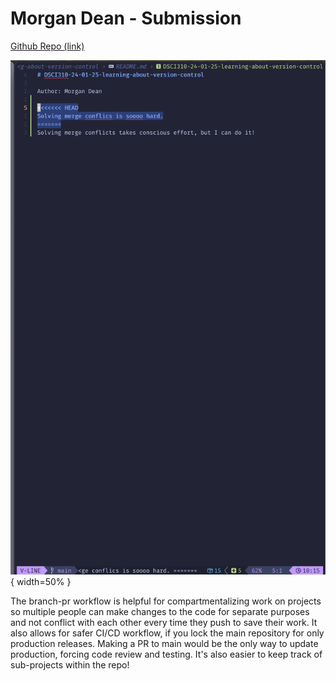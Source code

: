 # Morgan Dean - Submission

[Github Repo (link)](https://github.com/mdean808/DSCI310-24-01-25-learning-about-version-control)

![Proof](./Proof.png){ width=50% }

The branch-pr workflow is helpful for compartmentalizing work on projects so multiple people can make changes to the code for separate purposes and not conflict with each other every time they push to save their work. It also allows for safer CI/CD workflow, if you lock the main repository for only production releases. Making a PR to main would be the only way to update production, forcing code review and testing. It's also easier to keep track of sub-projects within the repo!
